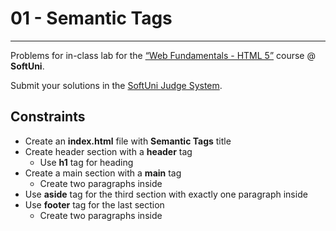 # 01 - Semantic Tags

---

Problems for in-class lab for the [“Web Fundamentals - HTML 5”](https://softuni.bg/trainings/2265/web-fundamentals-html5-january-2019/) course @ **SoftUni**.

Submit your solutions in the [SoftUni Judge System](https://judge.softuni.bg/Contests/1458/HTML-Tags-Semantic-Markup).

## Constraints

- Create an **index.html** file with **Semantic Tags** title
- Create header section with a **header** tag
  - Use **h1** tag for heading
- Create a main section with a **main** tag
  - Create two paragraphs inside
- Use **aside** tag for the third section with exactly one paragraph inside
- Use **footer** tag for the last section
  - Create two paragraphs inside
